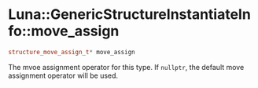 # Luna::GenericStructureInstantiateInfo::move_assign

```c++
structure_move_assign_t* move_assign
```

The mvoe assignment operator for this type. If `nullptr`, the default move assignment operator will be used. 

